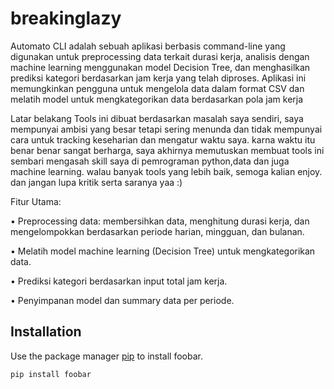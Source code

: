 # breakinglazy
Automato CLI adalah sebuah aplikasi berbasis command-line yang digunakan untuk preprocessing data terkait durasi kerja, analisis dengan machine learning menggunakan model Decision Tree, dan menghasilkan prediksi kategori berdasarkan jam kerja yang telah diproses. Aplikasi ini memungkinkan pengguna untuk mengelola data dalam format CSV dan melatih model untuk mengkategorikan data berdasarkan pola jam kerja

Latar belakang Tools ini dibuat berdasarkan masalah saya sendiri, saya mempunyai ambisi yang besar tetapi sering menunda dan tidak mempunyai cara untuk tracking keseharian dan mengatur waktu saya. karna waktu itu benar benar sangat berharga, saya akhirnya memutuskan membuat tools ini sembari mengasah skill saya di pemrograman python,data dan juga machine learning. walau banyak tools yang lebih baik, semoga kalian enjoy. dan jangan lupa kritik serta saranya yaa :)

Fitur Utama:

• Preprocessing data: membersihkan data, menghitung durasi kerja, dan mengelompokkan berdasarkan periode harian, mingguan, dan bulanan.

• Melatih model machine learning (Decision Tree) untuk mengkategorikan data.

• Prediksi kategori berdasarkan input total jam kerja.

• Penyimpanan model dan summary data per periode.

## Installation

Use the package manager [pip](https://pip.pypa.io/en/stable/) to install foobar.

```bash
pip install foobar
```

